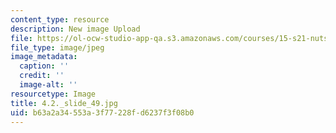```yaml
---
content_type: resource
description: New image Upload
file: https://ol-ocw-studio-app-qa.s3.amazonaws.com/courses/15-s21-nuts-and-bolts-of-business-plans-january-iap-2014/b63a2a34553a3f77228fd6237f3f08b0_4.2._slide_49.jpg
file_type: image/jpeg
image_metadata:
  caption: ''
  credit: ''
  image-alt: ''
resourcetype: Image
title: 4.2._slide_49.jpg
uid: b63a2a34-553a-3f77-228f-d6237f3f08b0
---
```

